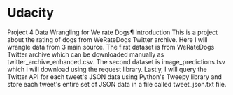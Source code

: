 # Udacity
Project 4 Data Wrangling for We rate Dogs¶
Introduction
This is a project about the rating of dogs from WeRateDogs Twitter archive. Here I will wrangle data from 3 main source. The first dataset is from WeRateDogs Twitter archive which can be downloaded manually as twitter_archive_enhanced.csv. The second dataset is image_predictions.tsv which i will download using the request library. Lastly, I will query the Twitter API for each tweet's JSON data using Python's Tweepy library and store each tweet's entire set of JSON data in a file called tweet_json.txt file.
